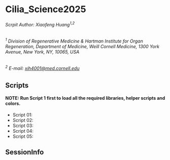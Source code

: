 # Cilia_Science2025

###### Scrpit Author: Xiaofeng Huang<sup>1,2</sup>
###### <sup>1</sup> Division of Regenerative Medicine & Hartman Institute for Organ Regeneration, Department of Medicine, Weill Cornell Medicine, 1300 York Avenue, New York, NY, 10065, USA
###### <sup>2</sup> E-mail: xih4001@med.cornell.edu

## Scripts
#### NOTE: Run Script 1 first to load all the required libraries, helper scripts and colors.
* Script 01: 
* Script 02: 
* Script 03: 
* Script 04: 
* Script 05: 


## SessionInfo 
